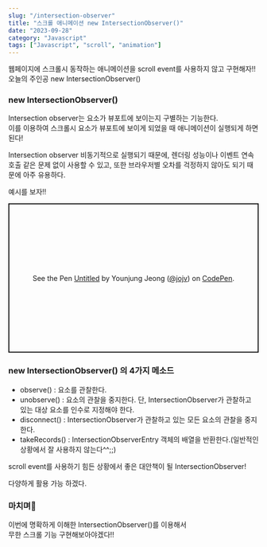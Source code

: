 ```yaml
---
slug: "/intersection-observer"
title: "스크롤 애니메이션 new IntersectionObserver()"
date: "2023-09-28"
category: "Javascript"
tags: ["Javascript", "scroll", "animation"]
---
```


웹페이지에 스크롤시 동작하는 애니메이션을 scroll event를 사용하지 않고 구현해자!!  
오늘의 주인공 new IntersectionObserver()

### new IntersectionObserver()

Intersection observer는 요소가 뷰포트에 보이는지 구별하는 기능한다.  
이를 이용하여 스크롤시 요소가 뷰포트에 보이게 되었을 때 애니메이션이 실행되게 하면 된다!

Intersection observer 비동기적으로 실행되기 때문에,
렌더링 성능이나 이벤트 연속 호출 같은 문제 없이 사용할 수 있고,
또한 브라우저별 오차를 걱정하지 않아도 되기 때문에 아주 유용하다.

예시를 보자!!

<p class="codepen" data-height="300" data-default-tab="html,result" data-slug-hash="ZEjmzwN" data-user="jojv" style="height: 300px; box-sizing: border-box; display: flex; align-items: center; justify-content: center; border: 2px solid; margin: 1em 0; padding: 1em;">
  <span>See the Pen <a href="https://codepen.io/jojv/pen/ZEjmzwN">
  Untitled</a> by Younjung Jeong (<a href="https://codepen.io/jojv">@jojv</a>)
  on <a href="https://codepen.io">CodePen</a>.</span>
</p>
<script async src="https://cpwebassets.codepen.io/assets/embed/ei.js"></script>

### new IntersectionObserver() 의 4가지 메소드

-   observe() : 요소를 관찰한다.
-   unobserve() : 요소의 관찰을 중지한다. 단, IntersectionObserver가 관찰하고 있는 대상 요소를 인수로 지정해야 한다.
-   disconnect() : IntersectionObserver가 관찰하고 있는 모든 요소의 관찰을 중지한다.
-   takeRecords() : IntersectionObserverEntry 객체의 배열을 반환한다.(일반적인 상황에서 잘 사용하지 않는다^^;;)

scroll event를 사용하기 힘든 상황에서 좋은 대안책이 될 IntersectionObserver!

다양하게 활용 가능 하겠다.

### 마치며🎉

이번에 명확하게 이해한 IntersectionObserver()를 이용해서  
무한 스크롤 기능 구현해보아야겠다!!
